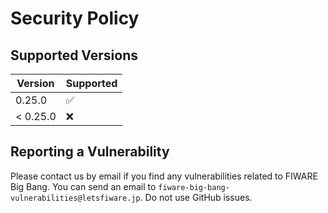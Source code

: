 # Security Policy

## Supported Versions

| Version  | Supported          |
| -------- | ------------------ |
| 0.25.0   | :white_check_mark: |
| < 0.25.0 | :x:                |

## Reporting a Vulnerability

Please contact us by email if you find any vulnerabilities related to FIWARE Big Bang.
You can send an email to `fiware-big-bang-vulnerabilities@letsfiware.jp`. Do not use GitHub issues.
